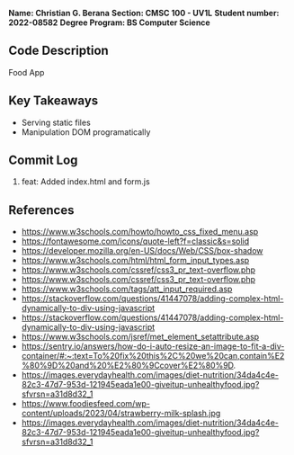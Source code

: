 ﻿**Name: Christian G. Berana** 
**Section: CMSC 100 - UV1L** 
**Student number: 2022-08582** 
**Degree Program: BS Computer Science**

## Code Description
Food App

## Key Takeaways
- Serving static files
- Manipulation DOM programatically

## Commit Log

1. feat: Added index.html and form.js

## References
- https://www.w3schools.com/howto/howto_css_fixed_menu.asp
- https://fontawesome.com/icons/quote-left?f=classic&s=solid
- https://developer.mozilla.org/en-US/docs/Web/CSS/box-shadow
- https://www.w3schools.com/html/html_form_input_types.asp
- https://www.w3schools.com/cssref/css3_pr_text-overflow.php
- https://www.w3schools.com/cssref/css3_pr_text-overflow.php
- https://www.w3schools.com/tags/att_input_required.asp
- https://stackoverflow.com/questions/41447078/adding-complex-html-dynamically-to-div-using-javascript
- https://stackoverflow.com/questions/41447078/adding-complex-html-dynamically-to-div-using-javascript
- https://www.w3schools.com/jsref/met_element_setattribute.asp
- https://sentry.io/answers/how-do-i-auto-resize-an-image-to-fit-a-div-container/#:~:text=To%20fix%20this%2C%20we%20can,contain%E2%80%9D%20and%20%E2%80%9Ccover%E2%80%9D.
- https://images.everydayhealth.com/images/diet-nutrition/34da4c4e-82c3-47d7-953d-121945eada1e00-giveitup-unhealthyfood.jpg?sfvrsn=a31d8d32_1
- https://www.foodiesfeed.com/wp-content/uploads/2023/04/strawberry-milk-splash.jpg
- https://images.everydayhealth.com/images/diet-nutrition/34da4c4e-82c3-47d7-953d-121945eada1e00-giveitup-unhealthyfood.jpg?sfvrsn=a31d8d32_1